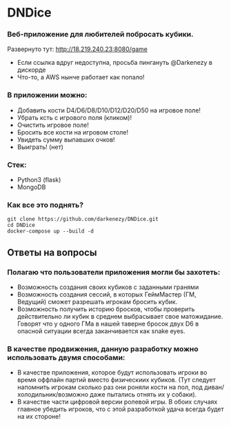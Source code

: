# DNDice
### Веб-приложение для любителей побросать кубики.
Развернуто тут: http://18.219.240.23:8080/game
- Если ссылка вдруг недоступна, просьба пингануть @Darkenezy в дискорде
- Что-то, а AWS нынче работает как попало!

### В приложении можно:
- Добавить кости D4/D6/D8/D10/D12/D20/D50 на игровое поле!
- Убрать ксть с игрового поля (кликом)!
- Очистить игровое поле!
- Бросить все кости на игровом столе!
- Увидеть сумму выпавших очков!
- Выиграть! (нет)

### Стек:
- Python3 (flask)
- MongoDB

### Как все это поднять?
```
git clone https://github.com/darkenezy/DNDice.git
cd DNDice
docker-compose up --build -d
```
## Ответы на вопросы
### Полагаю что пользователи приложения могли бы захотеть:
- Возможность создания своих кубиков с заданными гранями
- Возможность создания сессий, в которых ГеймМастер (ГМ, Ведущий) сможет разрешать игрокам бросить кубик.
- Возможность получить историю бросков, чтобы проверить действительно ли кубик в среднем выбрасывает свое матожидание.
Говорят что у одного ГМа в нашей таверне бросок двух D6 в опасной ситуации всегда заканчивается как snake eyes.

### В качестве продвижения, данную разработку можно использовать двумя способами: 
- В качестве приложения, которое будут использовать игроки во время оффлайн партий вместо физическиих
кубиков. (Тут следует напомнить игрокам сколько раз они роняли кости на пол, под диван/холодильник/возможно даже пытались отнять их у собаки).
- В качестве части цифровой версии ролевой игры.
В обоих случаях главное убедить игроков, что с этой разработкой удача всегда будет на их стороне!
